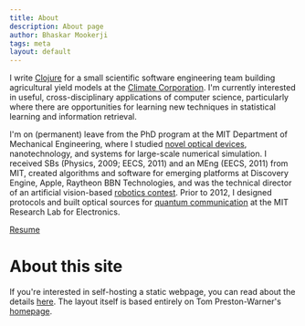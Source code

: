 ```yaml
---
title: About
description: About page
author: Bhaskar Mookerji
tags: meta
layout: default
---
```


I write [Clojure](http://clojure.org) for a small scientific software
engineering team building agricultural yield models at the
[Climate Corporation](http://climate.com). I'm currently interested in useful,
cross-disciplinary applications of computer science, particularly where there
are opportunities for learning new techniques in statistical learning and
information retrieval.

I'm on (permanent) leave from the PhD program at the MIT Department of
Mechanical Engineering, where I studied
[novel optical devices](http://web.mit.edu/nanophotonics/), nanotechnology, and
systems for large-scale numerical simulation. I received SBs (Physics, 2009;
EECS, 2011) and an MEng (EECS, 2011) from MIT, created algorithms and software
for emerging platforms at Discovery Engine, Apple, Raytheon BBN Technologies,
and was the technical director of an artificial vision-based
[robotics contest](http://maslab.mit.edu/).  Prior to 2012, I designed
protocols and built optical sources for
[quantum communication](http://www.rle.mit.edu/qoptics/) at the MIT Research
Lab for Electronics.

[Resume](http://dl.dropbox.com/u/3651609/resources/doc/resume-mookerji.pdf)


# About this site

If you're interested in self-hosting a static webpage, you can read about the
details [here](https://github.com/mookerji/spin-one.org). The layout itself is
based entirely on Tom Preston-Warner's
[homepage](https://github.com/mojombo/mojombo.github.com).
